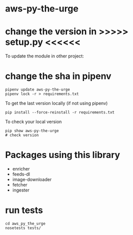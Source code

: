 aws-py-the-urge
===============

# change the version in >>>>> setup.py <<<<<<

To update the module in other project:

# change the sha in pipenv
```
pipenv update aws-py-the-urge
pipenv lock -r > requirements.txt
```

To get the last version locally (if not using pipenv)
```
pip install --force-reinstall -r requirements.txt
```

To check your local version
```
pip show aws-py-the-urge
# check version
```

# Packages using this library
- enricher 
- feeds-dl 
- image-downloader
- fetcher 
- ingester 

# run tests
```
cd aws_py_the_urge
nosetests tests/
```

